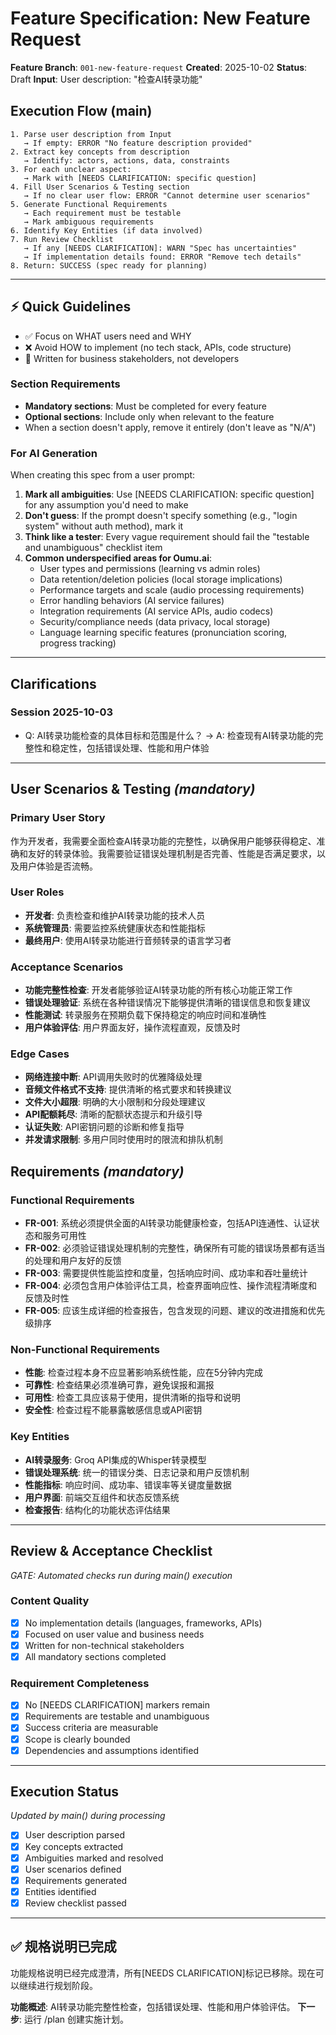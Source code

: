 # Feature Specification: New Feature Request

**Feature Branch**: `001-new-feature-request`
**Created**: 2025-10-02
**Status**: Draft
**Input**: User description: "检查AI转录功能"

## Execution Flow (main)
```
1. Parse user description from Input
   → If empty: ERROR "No feature description provided"
2. Extract key concepts from description
   → Identify: actors, actions, data, constraints
3. For each unclear aspect:
   → Mark with [NEEDS CLARIFICATION: specific question]
4. Fill User Scenarios & Testing section
   → If no clear user flow: ERROR "Cannot determine user scenarios"
5. Generate Functional Requirements
   → Each requirement must be testable
   → Mark ambiguous requirements
6. Identify Key Entities (if data involved)
7. Run Review Checklist
   → If any [NEEDS CLARIFICATION]: WARN "Spec has uncertainties"
   → If implementation details found: ERROR "Remove tech details"
8. Return: SUCCESS (spec ready for planning)
```

---

## ⚡ Quick Guidelines
- ✅ Focus on WHAT users need and WHY
- ❌ Avoid HOW to implement (no tech stack, APIs, code structure)
- 👥 Written for business stakeholders, not developers

### Section Requirements
- **Mandatory sections**: Must be completed for every feature
- **Optional sections**: Include only when relevant to the feature
- When a section doesn't apply, remove it entirely (don't leave as "N/A")

### For AI Generation
When creating this spec from a user prompt:
1. **Mark all ambiguities**: Use [NEEDS CLARIFICATION: specific question] for any assumption you'd need to make
2. **Don't guess**: If the prompt doesn't specify something (e.g., "login system" without auth method), mark it
3. **Think like a tester**: Every vague requirement should fail the "testable and unambiguous" checklist item
4. **Common underspecified areas for Oumu.ai**:
   - User types and permissions (learning vs admin roles)
   - Data retention/deletion policies (local storage implications)
   - Performance targets and scale (audio processing requirements)
   - Error handling behaviors (AI service failures)
   - Integration requirements (AI service APIs, audio codecs)
   - Security/compliance needs (data privacy, local storage)
   - Language learning specific features (pronunciation scoring, progress tracking)

---

## Clarifications

### Session 2025-10-03
- Q: AI转录功能检查的具体目标和范围是什么？ → A: 检查现有AI转录功能的完整性和稳定性，包括错误处理、性能和用户体验

---

## User Scenarios & Testing *(mandatory)*

### Primary User Story
作为开发者，我需要全面检查AI转录功能的完整性，以确保用户能够获得稳定、准确和友好的转录体验。我需要验证错误处理机制是否完善、性能是否满足要求，以及用户体验是否流畅。

### User Roles
- **开发者**: 负责检查和维护AI转录功能的技术人员
- **系统管理员**: 需要监控系统健康状态和性能指标
- **最终用户**: 使用AI转录功能进行音频转录的语言学习者

### Acceptance Scenarios
- **功能完整性检查**: 开发者能够验证AI转录功能的所有核心功能正常工作
- **错误处理验证**: 系统在各种错误情况下能够提供清晰的错误信息和恢复建议
- **性能测试**: 转录服务在预期负载下保持稳定的响应时间和准确性
- **用户体验评估**: 用户界面友好，操作流程直观，反馈及时

### Edge Cases
- **网络连接中断**: API调用失败时的优雅降级处理
- **音频文件格式不支持**: 提供清晰的格式要求和转换建议
- **文件大小超限**: 明确的大小限制和分段处理建议
- **API配额耗尽**: 清晰的配额状态提示和升级引导
- **认证失败**: API密钥问题的诊断和修复指导
- **并发请求限制**: 多用户同时使用时的限流和排队机制

## Requirements *(mandatory)*

### Functional Requirements
- **FR-001**: 系统必须提供全面的AI转录功能健康检查，包括API连通性、认证状态和服务可用性
- **FR-002**: 必须验证错误处理机制的完整性，确保所有可能的错误场景都有适当的处理和用户友好的反馈
- **FR-003**: 需要提供性能监控和度量，包括响应时间、成功率和吞吐量统计
- **FR-004**: 必须包含用户体验评估工具，检查界面响应性、操作流程清晰度和反馈及时性
- **FR-005**: 应该生成详细的检查报告，包含发现的问题、建议的改进措施和优先级排序

### Non-Functional Requirements
- **性能**: 检查过程本身不应显著影响系统性能，应在5分钟内完成
- **可靠性**: 检查结果必须准确可靠，避免误报和漏报
- **可用性**: 检查工具应该易于使用，提供清晰的指导和说明
- **安全性**: 检查过程不能暴露敏感信息或API密钥

### Key Entities
- **AI转录服务**: Groq API集成的Whisper转录模型
- **错误处理系统**: 统一的错误分类、日志记录和用户反馈机制
- **性能指标**: 响应时间、成功率、错误率等关键度量数据
- **用户界面**: 前端交互组件和状态反馈系统
- **检查报告**: 结构化的功能状态评估结果


---

## Review & Acceptance Checklist
*GATE: Automated checks run during main() execution*

### Content Quality
- [x] No implementation details (languages, frameworks, APIs)
- [x] Focused on user value and business needs
- [x] Written for non-technical stakeholders
- [x] All mandatory sections completed

### Requirement Completeness
- [x] No [NEEDS CLARIFICATION] markers remain
- [x] Requirements are testable and unambiguous
- [x] Success criteria are measurable
- [x] Scope is clearly bounded
- [x] Dependencies and assumptions identified

---

## Execution Status
*Updated by main() during processing*

- [x] User description parsed
- [x] Key concepts extracted
- [x] Ambiguities marked and resolved
- [x] User scenarios defined
- [x] Requirements generated
- [x] Entities identified
- [x] Review checklist passed

---

## ✅ 规格说明已完成

功能规格说明已经完成澄清，所有[NEEDS CLARIFICATION]标记已移除。现在可以继续进行规划阶段。

**功能概述**: AI转录功能完整性检查，包括错误处理、性能和用户体验评估。
**下一步**: 运行 /plan 创建实施计划。